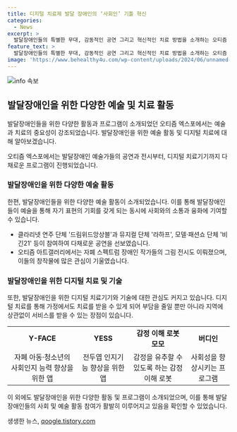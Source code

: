 ```yaml
---
title: 디지털 치료제 발달 장애인의 ‘사회인’ 기틀 혁신
categories:
  - News
excerpt: >
  발달장애인들의 특별한 무대, 감동적인 공연 그리고 혁신적인 치료 방법을 소개하는 오티즘 엑스포 현장. 박소현을 포함한 발달장애인 예술가들의 놀라운 작품과 공연이 눈에 띄었으며, 발달장애를 가진 이들을 위한 디지털 치료기기와 대학 교육 프로그램도 주목을 받았다. 발달장애인의 능력과 잠재력을 인정받는 현장 속에서의 이야기들이 훈히 전해졌다. (자세히 보기)
feature_text: >
  발달장애인들의 특별한 무대, 감동적인 공연 그리고 혁신적인 치료 방법을 소개하는 오티즘 엑스포 현장. 박소현을 포함한 발달장애인 예술가들의 놀라운 작품과 공연이 눈에 띄었으며, 발달장애를 가진 이들을 위한 디지털 치료기기와 대학 교육 프로그램도 주목을 받았다. 발달장애인의 능력과 잠재력을 인정받는 현장 속에서의 이야기들이 훈히 전해졌다. (자세히 보기)
image: 'https://www.behealthy4u.com/wp-content/uploads/2024/06/unnamed-file.png'
---
```


<p><img src="https://www.behealthy4u.com/wp-content/uploads/2024/06/unnamed-file.png" alt="info 속보" /></p>

<h2 data-ke-size="size26">발달장애인을 위한 다양한 예술 및 치료 활동</h2>

<p>발달장애인들을 위한 다양한 활동과 프로그램이 소개되었던 오티즘 엑스포에서는 예술과 치료의 중요성이 강조되었습니다. 발달장애인을 위한 예술 활동 및 디지털 치료에 대해 알아보겠습니다.</p>

<p data-ke-size="size16">오티즘 엑스포에서는 발달장애인 예술가들의 공연과 전시부터, 디지털 치료기기까지 다채로운 프로그램이 진행되었습니다.</p>

<h3>
  발달장애인을 위한 다양한 예술 활동
</h3>

<p>한편, 발달장애인들을 위한 다양한 예술 활동이 소개되었습니다. 이를 통해 발달장애인들이 예술을 통해 자기 표현의 기회를 갖게 되는 동시에 사회와의 소통과 융화에 기여할 수 있습니다.</p>

<ul>
  <li>클라리넷 연주 단체 '드림위드앙상블'과 뮤지컬 단체 '라하프', 모델·패션쇼 단체 '비긴21' 등이 참여하여 다채로운 공연을 선보였습니다.</li>
  <li>오티즘 아트갤러리에서는 자폐 스펙트럼 장애인 작가들의 그림 전시도 이뤄졌으며, 이들의 창작물에 많은 관심이 기울였습니다.</li>
</ul>

<h3>
  발달장애인을 위한 디지털 치료 및 기술
</h3>

<p>또한, 발달장애인을 위한 디지털 치료기기와 기술에 대한 관심도 커지고 있습니다. 디지털 치료를 통해 가정에서도 치료를 받을 수 있게 되어 부담을 줄일 뿐만 아니라 지역에 상관없이 서비스를 받을 수 있는 장점이 있습니다.</p>

<table>
  <tr>
    <td style="text-align: center; height: 17px;"><b>Y-FACE</b></td>
    <td style="text-align: center; height: 17px;"><b>YESS</b></td>
    <td style="text-align: center; height: 17px;"><b>감정 이해 로봇 모모</b></td>
    <td style="text-align: center; height: 17px;"><b>버디인</b></td>
  </tr>
  <tr>
    <td style="text-align: center; height: 17px;">자폐 아동·청소년의 사회인지 능력 향상을 위한 앱</td>
    <td style="text-align: center; height: 17px;">전두엽 인지기능 향상을 위한 앱</td>
    <td style="text-align: center; height: 17px;">감정을 유추할 수 있도록 하는 감정 이해 로봇</td>
    <td style="text-align: center; height: 17px;">사회성을 향상시키는 프로그램</td>
  </tr>
</table>

<p>이 외에도 발달장애인을 위한 다양한 활동 및 프로그램이 소개되었으며, 이를 통해 발달장애인들의 사회 및 예술 활동 참여가 활발히 이루어지고 있음을 확인할 수 있었습니다.</p>
생생한 뉴스, <a href="https://qoogle.tistory.com" rel="dofollow">qoogle.tistory.com</a>


